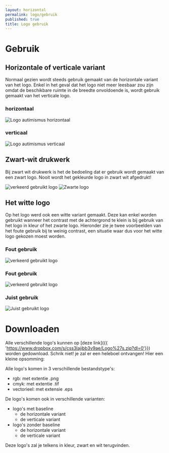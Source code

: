 ```yaml
---
layout: horizontal
permalink: logo/gebruik
published: true
title: Logo gebruik
---
```


# Gebruik

## Horizontale of verticale variant
Normaal gezien wordt steeds gebruik gemaakt van de horizontale variant van het logo. Enkel in het geval dat het logo niet meer leesbaar zou zijn omdat de beschikbare ruimte in de breedte onvoldoende is, wordt gebruik gemaakt van het verticale logo.

<h3>horizontaal</h3>
<img src="{{site.url}}/1718-3CMO-BaP-marigiel/assets/images/Logo/Logo-hor.png" alt="Logo autimismus horizontaal">


<h3>verticaal</h3>
<img src="{{site.url}}/1718-3CMO-BaP-marigiel/assets/images/Logo/Logo.png" alt="Logo autimismus verticaal">

## Zwart-wit drukwerk
Bij zwart wit drukwerk is het de bedoeling dat er gebruik wordt gemaakt van een zwart logo. Nooit wordt het gekleurde logo in zwart wit afgedrukt!

<img src="../assets/images/Logo/zwartwit.png" alt="verkeerd gebruikt logo">

<img src="../assets/images/Logo/logozwart.png" alt="Zwarte logo">


## Het witte logo
Op het logo werd ook een witte variant gemaakt. Deze kan enkel worden gebruikt wanneer het contrast met de achtergrond te klein is bij gebruik van het logo in kleur of het zwarte logo. Hieronder zie je twee voorbeelden van het foute gebruik bij te weinig contrast, een situatie waar dus voor het witte logo gekozen moest worden.

<h3>Fout gebruik</h3>
<img src="../assets/images/Logo/logo-fout-contrast.png" alt="verkeerd gebruikt logo" class="w-50">

<h3>Fout gebruik</h3>
<img src="../assets/images/Logo/logo-fout-contrast2.png" alt="verkeerd gebruikt logo" class="w-50">

<h3>Juist gebruik</h3>
<img src="../assets/images/Logo/logo-juist-contrast.png" alt="Juist gebruikt logo" class="w-50">




# Downloaden
Alle verschillende logo's kunnen op [deze link]({{ 'https://www.dropbox.com/s/css3lajibb3v9ae/Logo%27s.zip?dl=0'}}) worden gedownload. Schrik niet! je zal er een heleboel ontvangen!
Hier een kleine opsomming:

Alle logo's komen in 3 verschillende bestandstype's:
- rgb: met extentie .png
- cmyk: met extentie .tif
- vectorieel: met extensie .eps


De logo's komen ook in verschillende varianten:
- logo's met baseline
    - de horizontale variant 
    - de verticale variant
- logo's zonder baseline
    - de horizontale variant 
    - de verticale variant

Deze logo's zal je telkens in kleur, zwart en wit terugvinden.
